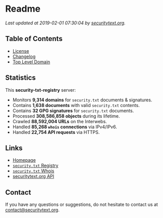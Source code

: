 # Readme

_Last updated at 2019-02-01 07:30:04 by [securitytext.org](https://securitytext.org)._

## Table of Contents

* [License](LICENSE.md)
* [Changelog](CHANGELOG.md)
* [Top Level Domain](TLD.md)

## Statistics

This **security-txt-registry** server:

* Monitors **9,314 domains** for `security.txt` documents & signatures.
* Contains **1,638 documents** with valid `security.txt` contents.
* Contains **32 GPG signatures** for `security.txt` documents.
* Processed **308,586,858 objects** during its lifetime.
* Crawled **88,592,004 URLs** on the Interwebs.
* Handled **85,268 `whois` connections** via IPv4/IPv6.
* Handled **22,754 API requests** via HTTPS.

## Links

* [Homepage](https://securitytext.org)
* [`security.txt` Registry](https://registry.securitytext.org)
* [`security.txt` Whois](https://whois.securitytext.org)
* [securitytext.org API](https://api.securitytext.org)

## Contact

If you have any questions or suggestions, do not hesitate to contact us at contact@securitytext.org.
